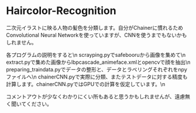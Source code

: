 # Haircolor-Recognition
二次元イラストに映る人物の髪色を分類します。自分がChainerに慣れるためConvolutional Neural Networkを使っていますが、CNNを使うまでもないかもしれません。

各プログラムの説明をすると\n
scrayping.pyでsafebooruから画像を集めて\n
extract.pyで集めた画像からlbpcascade_animeface.xmlとopencvで顔を抽出\n
preparing_traindata.pyでデータの整形と、データとラベリングそれぞれをnpyファイルへ\n
chainerCNN.pyで実際に分類、またテストデータに対する精度も計算します。chainerCNN.pyではGPUでの計算を仮定しています。\n

コメントアウトが少なくわかりにくい所もあると思うかもしれませんが、遠慮無く聞いてください。
